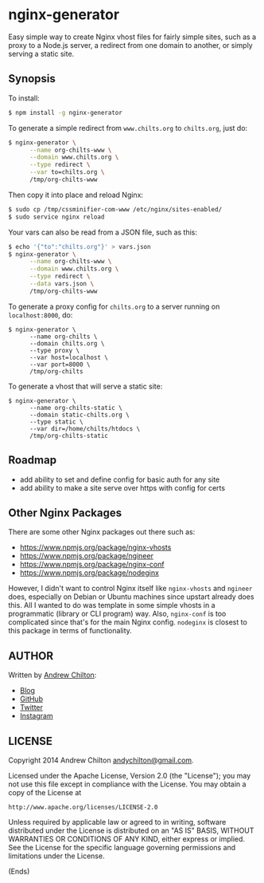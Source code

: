 # nginx-generator #

Easy simple way to create Nginx vhost files for fairly simple sites, such as a proxy to a Node.js server,
a redirect from one domain to another, or simply serving a static site.

## Synopsis ##

To install:

```bash
$ npm install -g nginx-generator
```

To generate a simple redirect from `www.chilts.org` to `chilts.org`, just do:

```bash
$ nginx-generator \
      --name org-chilts-www \
      --domain www.chilts.org \
      --type redirect \
      --var to=chilts.org \
      /tmp/org-chilts-www
```

Then copy it into place and reload Nginx:

```bash
$ sudo cp /tmp/cssminifier-com-www /etc/nginx/sites-enabled/
$ sudo service nginx reload
```

Your vars can also be read from a JSON file, such as this:

```bash
$ echo '{"to":"chilts.org"}' > vars.json
$ nginx-generator \
      --name org-chilts-www \
      --domain www.chilts.org \
      --type redirect \
      --data vars.json \
      /tmp/org-chilts-www
```

To generate a proxy config for `chilts.org` to a server running on `localhost:8000`, do:

```
$ nginx-generator \
      --name org-chilts \
      --domain chilts.org \
      --type proxy \
      --var host=localhost \
      --var port=8000 \
      /tmp/org-chilts
```

To generate a vhost that will serve a static site:

```
$ nginx-generator \
      --name org-chilts-static \
      --domain static-chilts.org \
      --type static \
      --var dir=/home/chilts/htdocs \
      /tmp/org-chilts-static
```

## Roadmap ##

* add ability to set and define config for basic auth for any site
* add ability to make a site serve over https with config for certs

## Other Nginx Packages ##

There are some other Nginx packages out there such as:

* https://www.npmjs.org/package/nginx-vhosts
* https://www.npmjs.org/package/ngineer
* https://www.npmjs.org/package/nginx-conf
* https://www.npmjs.org/package/nodeginx

However, I didn't want to control Nginx itself like `nginx-vhosts` and `ngineer` does, especially on Debian or Ubuntu
machines since upstart already does this. All I wanted to do was template in some simple vhosts in a programmatic
(library or CLI program) way. Also, `nginx-conf` is too complicated since that's for the main Nginx config. `nodeginx`
is closest to this package in terms of functionality.

## AUTHOR ##

Written by [Andrew Chilton](http://chilts.org/):

* [Blog](http://chilts.org/)
* [GitHub](https://github.com/chilts)
* [Twitter](https://twitter.com/andychilton)
* [Instagram](http://instagram.com/thechilts)

## LICENSE ##

Copyright 2014 Andrew Chilton <andychilton@gmail.com>.

Licensed under the Apache License, Version 2.0 (the "License");
you may not use this file except in compliance with the License.
You may obtain a copy of the License at

    http://www.apache.org/licenses/LICENSE-2.0

Unless required by applicable law or agreed to in writing, software
distributed under the License is distributed on an "AS IS" BASIS,
WITHOUT WARRANTIES OR CONDITIONS OF ANY KIND, either express or implied.
See the License for the specific language governing permissions and
limitations under the License.

(Ends)
